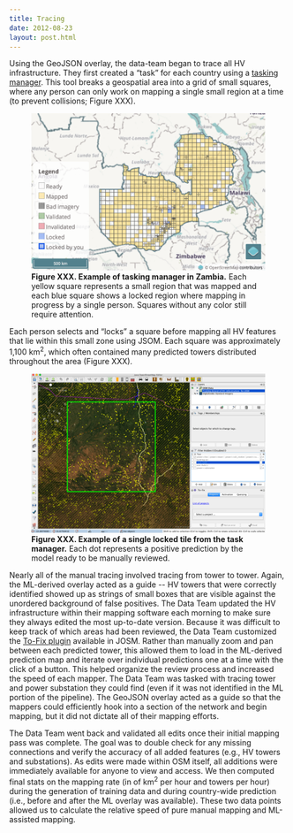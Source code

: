 ```yaml
---
title: Tracing
date: 2012-08-23
layout: post.html
---
```


Using the GeoJSON overlay, the data-team began to trace all HV infrastructure. They first created a “task” for each country using a [tasking manager](https://github.com/hotosm/tasking-manager). This tool breaks a geospatial area into a grid of small squares, where any person can only work on mapping a single small region at a time (to prevent collisions; Figure XXX).

<figure class="align-center">
  <img src="/assets/graphics/content/tasking_manager_example.png" alt="Tasking manager" />
  <figcaption><b>Figure XXX. Example of tasking manager in Zambia.</b> Each yellow square represents a small region that was mapped and each blue square shows a locked region where mapping in progress by a single person. Squares without any color still require attention.</figcaption>
</figure>

Each person selects and “locks” a square before mapping all HV features that lie within this small zone using JSOM. Each square was approximately 1,100 km<sup>2</sup>, which often contained many predicted towers distributed throughout the area (Figure XXX). 

<figure class="align-center">
  <img src="/assets/graphics/content/task_manager_tile.png" alt="Tasking manager tile" />
  <figcaption><b>Figure XXX. Example of a single locked tile from the task manager.</b> Each dot represents a positive prediction by the model ready to be manually reviewed.</figcaption>
</figure>


Nearly all of the manual tracing involved tracing from tower to tower. Again, the ML-derived overlay acted as a guide -- HV towers that were correctly identified showed up as strings of small boxes that are visible against the unordered background of false positives. The Data Team updated the HV infrastructure within their mapping software each morning to make sure they always edited the most up-to-date version. Because it was difficult to keep track of which areas had been reviewed, the Data Team customized the [To-Fix plugin](https://wiki.openstreetmap.org/wiki/JOSM/Plugins/To-fix) available in JOSM. Rather than manually zoom and pan between each predicted tower, this allowed them to load in the ML-derived prediction map and iterate over individual predictions one at a time with the click of a button. This helped organize the review process and increased the speed of each mapper. The Data Team was tasked with tracing tower and power substation they could find (even if it was not identified in the ML portion of the pipeline). The GeoJSON overlay acted as a guide so that the mappers could efficiently hook into a section of the network and begin mapping, but it did not dictate all of their mapping efforts.

The Data Team went back and validated all edits once their initial mapping pass was complete. The goal was to double check for any missing connections and verify the accuracy of all added features (e.g., HV towers and substations). As edits were made within OSM itself, all additions were immediately available for anyone to view and access. We then computed final stats on the mapping rate (in of km<sup>2</sup> per hour and towers per hour) during the generation of training data and during country-wide prediction (i.e., before and after the ML overlay was available). These two data points allowed us to calculate the relative speed of pure manual mapping and ML-assisted mapping.
